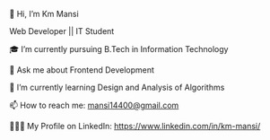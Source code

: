 👋 Hi, I’m Km Mansi

Web Developer || IT Student

🎓 I’m currently pursuing B.Tech in Information Technology

📣 Ask me about Frontend Development

🌱 I’m currently learning Design and Analysis of Algorithms

📫 How to reach me: mansi14400@gmail.com

🙋🏻‍♂️ My Profile on LinkedIn: https://www.linkedin.com/in/km-mansi/


